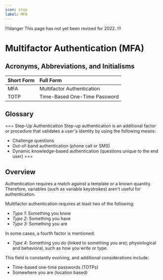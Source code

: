 ```yaml
---
icon: stop
label: MFA
---
```


!!!danger
This page has not yet been revised for 2022.
!!!

# Multifactor Authentication (MFA)

## Acronyms, Abbreviations, and Initialisms

Short Form | Full Form
:--- | :---
MFA | Multifactor Authentication
TOTP | Time-Based One-Time Password

## Glossary

=== Step-Up Authentication
Step-up authentication is an additional factor or procedure that validates a user's identity by using the following means:

- Challenge questions
- Out-of-band authentication (phone call or SMS)
- Dynamic knowledge-based authentication (questions unique to the end user)
===

## Overview

Authentication requires a match against a template or a known quantity. Therefore, variables (such as variable keystrokes) aren't useful for authentication.

Multifactor authentication requires at least two of the following:

- *Type 1*: Something you know
- *Type 2*: Something you have
- *Type 3*: Something you are

In some cases, a fourth factor is mentioned:

- *Type 4*: Something you do (linked to something you are); physiological and behavioral, such as how you write or type.

This field is constantly evolving, and additional considerations include:

- Time-based one-time passwords (TOTPs)
- Somewhere you are (location based)

